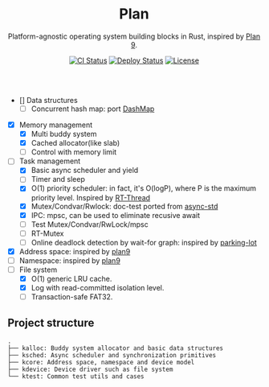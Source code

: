 
<h1 align="center">
Plan
<br/></h1>

<p align="center">
Platform-agnostic operating system building blocks in Rust, inspired by <a href="https://9p.io/plan9/">Plan 9</a>.
</p>

<div align="center">
    <a href="../../actions"><img src="../../workflows/CI/badge.svg" alt="CI Status" style="max-width:100%;"></a>
    <a href="../../actions"><img src="../../workflows/Deploy/badge.svg" alt="Deploy Status" style="max-width:100%;"></a>
    <a href="LICENSE"><img src="https://img.shields.io/badge/license-MIT-blue.svg" alt="License" style="max-width:100%;"></a>
</div>

<br/><br/>

- [] Data structures
  - [ ] Concurrent hash map: port [DashMap](https://github.com/xacrimon/dashmap)
- [x] Memory management
  - [x] Multi buddy system
  - [x] Cached allocator(like slab)
  - [ ] Control with memory limit
- [ ] Task management
  - [x] Basic async scheduler and yield
  - [ ] Timer and sleep
  - [x] O(1) priority scheduler: in fact, it's O(logP), where P is the maximum priority level. Inspired by [RT-Thread](https://github.com/RT-Thread/rt-thread)
  - [x] Mutex/Condvar/Rwlock: doc-test ported from [async-std](https://github.com/async-rs/async-std)
  - [x] IPC: mpsc, can be used to eliminate recusive await
  - [ ] Test Mutex/Condvar/RwLock/mpsc
  - [ ] RT-Mutex
  - [ ] Online deadlock detection by wait-for graph: inspired by [parking-lot](https://github.com/Amanieu/parking_lot)
- [x] Address space: inspired by [plan9](https://github.com/0intro/plan9)
- [ ] Namespace: inspired by [plan9](https://github.com/0intro/plan9)
- [ ] File system
  - [x] O(1) generic LRU cache.
  - [x] Log with read-committed isolation level.
  - [ ] Transaction-safe FAT32.

## Project structure

```
.
├── kalloc: Buddy system allocator and basic data structures
├── ksched: Async scheduler and synchronization primitives
├── kcore: Address space, namespace and device model
├── kdevice: Device driver such as file system
└── ktest: Common test utils and cases
```

